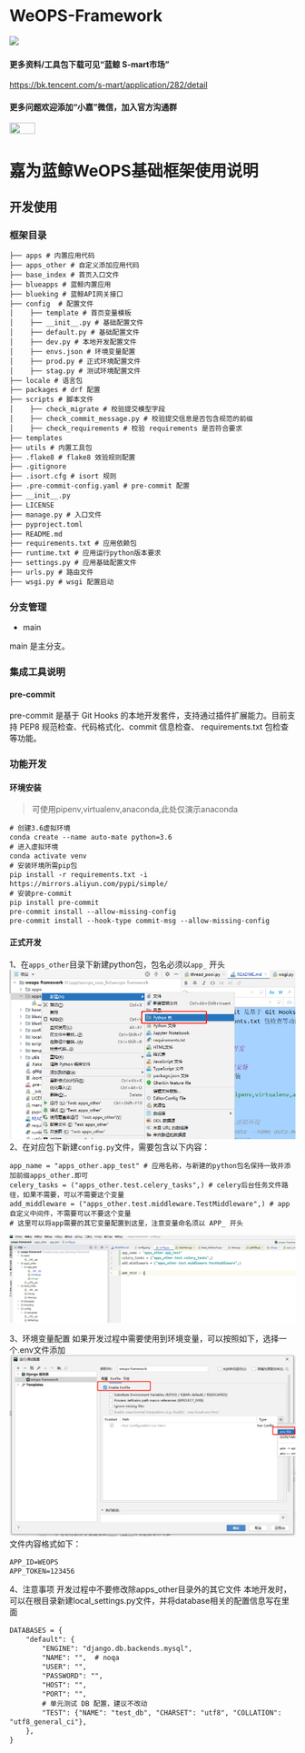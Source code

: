 # WeOPS-Framework

<img src="https://wedoc.canway.net/imgs/img/嘉为蓝鲸.jpg" >


#### 更多资料/工具包下载可见“蓝鲸 S-mart市场”
https://bk.tencent.com/s-mart/application/282/detail

#### 更多问题欢迎添加“小嘉”微信，加入官方沟通群

<img src="https://wedoc.canway.net/imgs/img/小嘉.jpg" width="30%" height="30%">


# 嘉为蓝鲸WeOPS基础框架使用说明

## 开发使用

### 框架目录
```markdown
├── apps # 内置应用代码
├── apps_other # 自定义添加应用代码
├── base_index # 首页入口文件
├── blueapps # 蓝鲸内置应用
├── blueking # 蓝鲸API网关接口
├── config  # 配置文件
│    ├── template # 首页变量模板
│    ├── __init__.py # 基础配置文件
│    ├── default.py # 基础配置文件
│    ├── dev.py # 本地开发配置文件
│    ├── envs.json # 环境变量配置
│    ├── prod.py # 正式环境配置文件
│    ├── stag.py # 测试环境配置文件
├── locale # 语言包
├── packages # drf 配置
├── scripts # 脚本文件
│    ├── check_migrate # 校验提交模型字段
│    ├── check_commit_message.py # 校验提交信息是否包含规范的前缀
│    ├── check_requirements # 校验 requirements 是否符合要求
├── templates
├── utils # 内置工具包
├── .flake8 # flake8 效验规则配置
├── .gitignore
├── .isort.cfg # isort 规则
├── .pre-commit-config.yaml # pre-commit 配置
├── __init__.py
├── LICENSE
├── manage.py # 入口文件
├── pyproject.toml 
├── README.md
├── requirements.txt # 应用依赖包
├── runtime.txt # 应用运行python版本要求
├── settings.py # 应用基础配置文件
├── urls.py # 路由文件
├── wsgi.py # wsgi 配置启动
```



### 分支管理

- main

main 是主分支。

### 集成工具说明

#### pre-commit

pre-commit 是基于 Git Hooks 的本地开发套件，支持通过插件扩展能力。目前支持 PEP8 规范检查、代码格式化、commit 信息检查、
requirements.txt 包检查等功能。


### 功能开发

#### 环境安装

> 可使用pipenv,virtualenv,anaconda,此处仅演示anaconda

```shell
# 创建3.6虚拟环境
conda create --name auto-mate python=3.6
# 进入虚拟环境
conda activate venv
# 安装环境所需pip包
pip install -r requirements.txt -i https://mirrors.aliyun.com/pypi/simple/
# 安装pre-commit
pip install pre-commit
pre-commit install --allow-missing-config
pre-commit install --hook-type commit-msg --allow-missing-config
```
#### 正式开发
1、在`apps_other`目录下新建python包，包名必须以`app_` 开头
![新建python包](./docs/img/create_apps.jpg)
2、在对应包下新建`config.py`文件，需要包含以下内容：
```
app_name = "apps_other.app_test" # 应用名称，与新建的python包名保持一致并添加前缀apps_other.即可
celery_tasks = ("apps_other.test.celery_tasks",) # celery后台任务文件路径，如果不需要，可以不需要这个变量
add_middleware = ("apps_other.test.middleware.TestMiddleware",) # app自定义中间件，不需要可以不要这个变量
# 这里可以将app需要的其它变量配置到这里，注意变量命名须以 APP_ 开头
```
![config.py](./docs/img/config.png)

3、环境变量配置
如果开发过程中需要使用到环境变量，可以按照如下，选择一个.env文件添加
![config.py](./docs/img/env.png)
文件内容格式如下：
```
APP_ID=WEOPS
APP_TOKEN=123456
```

4、注意事项
开发过程中不要修改除apps_other目录外的其它文件
本地开发时，可以在根目录新建local_settings.py文件，并将database相关的配置信息写在里面
```
DATABASES = {
    "default": {
        "ENGINE": "django.db.backends.mysql",
        "NAME": "",  # noqa
        "USER": "",
        "PASSWORD": "",
        "HOST": "",
        "PORT": "",
        # 单元测试 DB 配置，建议不改动
        "TEST": {"NAME": "test_db", "CHARSET": "utf8", "COLLATION": "utf8_general_ci"},
    },
}
```
